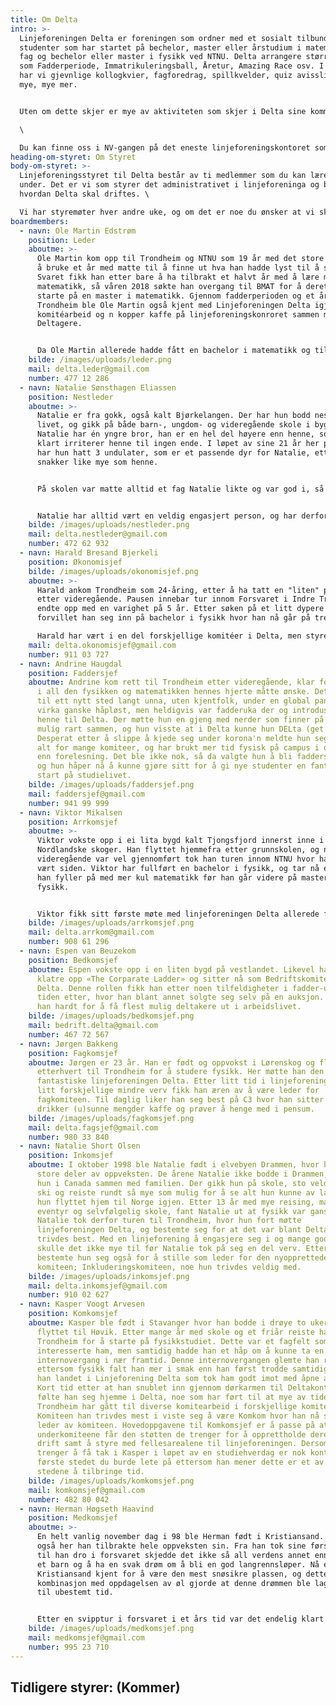 ```yaml
---
title: Om Delta
intro: >-
  Linjeforeningen Delta er foreningen som ordner med et sosialt tilbund for alle
  studenter som har startet på bechelor, master eller årstudium i matematiske
  fag og bechelor eller master i fysikk ved NTNU. Delta arrangere større ting
  som Fadderperiode, Immatrikuleringsball, Åretur, Amazing Race osv. I tillegg
  har vi gjevnlige kollogkvier, fagforedrag, spillkvelder, quiz avisslipp og
  mye, mye mer.


  Uten om dette skjer er mye av aktiviteten som skjer i Delta sine kommiteer. Her kan man gjøre alt fra å skrive avis, være bak kulissene på linjeforeningens største arrangementer eller lære seg å brygge. Hvem er det som kan være med på dette? Spør du kanskje. Svaret på det er: alle. For det viktigste er jo å Delta!\

  \

  Du kan finne oss i NV-gangen på det eneste linjeforeningskontoret som alltid er åpent. Kom innom og ta det ***n*** gratis kopper kaffe og slå av en pra da vell!
heading-om-styret: Om Styret
body-om-styret: >-
  Linjeforeningsstyret til Delta består av ti medlemmer som du kan lære mer om
  under. Det er vi som styrer det administrativet i linjeforeninga og bestemer
  hvordan Delta skal driftes. \

  Vi har styremøter hver andre uke, og om det er noe du ønsker at vi skal ta opp så er det bare å sende en av oss en melding, eller send en mail til: [delta@delta.org.ntnu.no](delta@delta.org.ntnu.no)
boardmembers:
  - navn: Ole Martin Edstrøm
    position: Leder
    aboutme: >-
      Ole Martin kom opp til Trondheim og NTNU som 19 år med det store målet om
      å bruke et år med matte til å finne ut hva han hadde lyst til å studere.
      Svaret fikk han etter bare å ha tilbrakt et halvt år med å lære mye kul ny
      matematikk, så våren 2018 søkte han overgang til BMAT for å deretter
      starte på en master i matematikk. Gjennom fadderperioden og et år i
      Trondheim ble Ole Martin også kjent med Linjeforeningen Delta igjennom
      komitéarbeid og n kopper kaffe på linjeforeningskonroret sammen med andre
      Deltagere. 


      Da Ole Martin allerede hadde fått en bachelor i matematikk og tilbrakt to år i linjeforeningsstyret, bestemte han seg for å ta en ny bachelor, denne gangen i styrearbeid. Med dette stilte han nå øverst i årets fantastiske styre som skal dra Delta til nye høyder i 2021.
    bilde: /images/uploads/leder.png
    mail: delta.leder@gmail.com
    number: 477 12 286
  - navn: Natalie Sønsthagen Eliassen
    position: Nestleder
    aboutme: >-
      Natalie er fra gokk, også kalt Bjørkelangen. Der har hun bodd nesten hele
      livet, og gikk på både barn-, ungdom- og videregående skole i bygda.
      Natalie har én yngre bror, han er en hel del høyere enn henne, som så
      klart irriterer henne til ingen ende. I løpet av sine 21 år her på jorden
      har hun hatt 3 undulater, som er et passende dyr for Natalie, ettersom de
      snakker like mye som henne. 


      På skolen var matte alltid et fag Natalie likte og var god i, så mye at hun til og med hadde kallenavnene Matte og Matematikk en liten periode. Det var derfor tydelig at realfag var retningen for henne, og Natalie endte derfor opp med å ta en bachelor i fysikk her i Trondheim. Etter nå å ha fullført graden går veien forhåpentligvis videre til bioteknologi, for enda mer realfag. 


      Natalie har alltid vært en veldig engasjert person, og har derfor hatt verv siden barneskolen. Det stoppet så klart ikke når hun flyttet til Trondheim, ettersom Delta åpnet henne med åpne armer. Hun startet i femtegir, og har ikke roet ned siden. Etter to år i styret som faddersjef og medkomsjef, bestemte Natalie seg for å bli en potet, og sitter derfor nå som nestleder. I dette vervet ønsker hun å hjelpe de andre i Styret og Delta med jobben de gjør, og ellers bare passe på at leder har alt under kontroll.
    bilde: /images/uploads/nestleder.png
    mail: delta.nestleder@gmail.com
    number: 472 62 932
  - navn: Harald Bresand Bjerkeli
    position: Økonomisjef
    bilde: /images/uploads/okonomisjef.png
    aboutme: >-
      Harald ankom Trondheim som 24-åring, etter å ha tatt en "liten" pause
      etter videregående. Pausen innebar tur innom Forsvaret i Indre Troms som
      endte opp med en varighet på 5 år. Etter søken på et litt dypere kunnskap,
      forvillet han seg inn på bachelor i fysikk hvor han nå går på tredjeåret.\

      Harald har vært i en del forskjellige komitéer i Delta, men styrer for øyeblikket økonomien i linjeforeningen. Det er veldig spennende og ganske innviklet arbeid, som er veldig givende å holde på med.
    mail: delta.okonomisjef@gmail.com
    number: 911 03 727
  - navn: Andrine Haugdal
    position: Faddersjef
    aboutme: Andrine kom rett til Trondheim etter videregående, klar for å dykke ned
      i all den fysikken og matematikken hennes hjerte måtte ønske. Det å flytte
      til ett nytt sted langt unna, uten kjentfolk, under en global pandemi
      virka ganske håpløst, men heldigvis var fadderuka der og introduserte
      henne til Delta. Der møtte hun en gjeng med nerder som finner på alt slags
      mulig rart sammen, og hun visste at i Delta kunne hun DELta (get it?).
      Desperat etter å slippe å kjede seg under korona'n meldte hun seg opp i
      alt for mange komiteer, og har brukt mer tid fysisk på campus i deltamøter
      enn forelesning. Det ble ikke nok, så da valgte hun å bli faddersjef også,
      og hun håper nå å kunne gjøre sitt for å gi nye studenter en fantastisk
      start på studielivet.
    bilde: /images/uploads/faddersjef.png
    mail: faddersjef@gmail.com
    number: 941 99 999
  - navn: Viktor Mikalsen
    position: Arrkomsjef
    aboutme: >-
      Viktor vokste opp i ei lita bygd kalt Tjongsfjord innerst inne i de
      Nordlandske skoger. Han flyttet hjemmefra etter grunnskolen, og når
      videregående var vel gjennomført tok han turen innom NTNU hvor han har
      vært siden. Viktor har fullført en bachelor i fysikk, og tar nå et år hvor
      han fyller på med mer kul matematikk før han går videre på master i
      fysikk.


      Viktor fikk sitt første møte med linjeforeningen Delta allerede før fadderperioden hadde startet. Han vandret rundt på campus for å orientere seg litt, og snublet plutselig inn over dørstokken til Delta-kontoret som han enda ikke har klart å komme seg ut av, til karakterkortets store skrekk. Viktor har siden han startet i Delta innehatt mange forskjellige verv, og høsten 2020 bestemte han seg for å stille til Deltastyret hvor han nå sitter som Arrkomsjef.
    bilde: /images/uploads/arrkomsjef.png
    mail: delta.arrkom@gmail.com
    number: 908 61 296
  - navn: Espen van Beuzekom
    position: Bedkomsjef
    aboutme: Espen vokste opp i en liten bygd på vestlandet. Likevel har han klart å
      klatre opp «The Corparate Ladder» og sitter nå som Bedriftskomitesjef i
      Delta. Denne rollen fikk han etter noen tilfeldigheter i fadder-uka og
      tiden etter, hvor han blant annet solgte seg selv på en auksjon. Nå jobber
      han hardt for å få flest mulig deltakere ut i arbeidslivet.
    bilde: /images/uploads/bedkomsjef.png
    mail: bedrift.delta@gmail.com
    number: 467 72 567
  - navn: Jørgen Bakkeng
    position: Fagkomsjef
    aboutme: Jørgen er 23 år. Han er født og oppvokst i Lørenskog og flyttet
      etterhvert til Trondheim for å studere fysikk. Her møtte han den
      fantastiske linjeforeningen Delta. Etter litt tid i linjeforeningen med
      litt forskjellige mindre verv fikk han æren av å være leder for
      fagkomiteen. Til daglig liker han seg best på C3 hvor han sitter og
      drikker (u)sunne mengder kaffe og prøver å henge med i pensum.
    bilde: /images/uploads/fagkomsjef.png
    mail: delta.fagsjef@gmail.com
    number: 980 33 840
  - navn: Natalie Short Olsen
    position: Inkomsjef
    aboutme: I oktober 1998 ble Natalie født i elvebyen Drammen, hvor hun bodde
      store deler av oppveksten. De årene Natalie ikke bodde i Drammen, bodde
      hun i Canada sammen med familien. Der gikk hun på skole, sto veldig mye på
      ski og reiste rundt så mye som mulig for å se alt hun kunne av landet før
      hun flyttet hjem til Norge igjen. Etter 13 år med mye reising, mange
      eventyr og selvfølgelig skole, fant Natalie ut at fysikk var ganske kult.
      Natalie tok derfor turen til Trondheim, hvor hun fort møtte
      linjeforeningen Delta, og bestemte seg for at det var blant Deltagere hun
      trivdes best. Med en linjeforening å engasjere seg i og mange gode venner
      skulle det ikke mye til før Natalie tok på seg en del verv. Etter hvert
      bestemte hun seg også for å stille som leder for den nyopprettede
      komiteen; Inkluderingskomiteen, noe hun trivdes veldig med.
    bilde: /images/uploads/inkomsjef.png
    mail: delta.inkomsjef@gmail.com
    number: 910 02 627
  - navn: Kasper Voogt Arvesen
    position: Komkomsjef
    aboutme: Kasper ble født i Stavanger hvor han bodde i drøye to uker før han
      flyttet til Høvik. Etter mange år med skole og et friår reiste han opp til
      Trondheim for å starte på fysikkstudiet. Dette var et fagfelt som
      interesserte ham, men samtidig hadde han et håp om å kunne ta en
      internovergang i nær framtid. Denne internovergangen glemte han raskt
      ettersom fysikk falt han mer i smak enn han først trodde samtidig som at
      han landet i Linjeforening Delta som tok ham godt imot med åpne armer.
      Kort tid etter at han snublet inn gjennom dørkarmen til Deltakontoret
      følte han seg hjemme i Delta, noe som har ført til at mye av tiden hans i
      Trondheim har gått til diverse komitearbeid i forskjellige komiteer.
      Komiteen han trivdes mest i viste seg å være Komkom hvor han nå sitter som
      leder av komiteen. Hovedoppgavene til Komkomsjef er å passe på at
      underkomiteene får den støtten de trenger for å opprettholde deres vanlige
      drift samt å styre med fellesarealene til linjeforeningen. Dersom man
      trenger å få tak i Kasper i løpet av en studiehverdag er nok kontoret det
      første stedet du burde lete på ettersom han mener dette er et av de beste
      stedene å tilbringe tid.
    bilde: /images/uploads/komkomsjef.png
    mail: komkomsjef@gmail.com
    number: 482 80 042
  - navn: Herman Høgseth Haavind
    position: Medkomsjef
    aboutme: >-
      En helt vanlig november dag i 98 ble Herman født i Kristiansand. Det var
      også her han tilbrakte hele oppveksten sin. Fra han tok sine første skritt
      til han dro i forsvaret skjedde det ikke så all verdens annet enn å være
      et barn og å ha en svak drøm om å bli en god langrennsløper. Nå er ikke
      Kristiansand kjent for å være den mest snøsikre plassen, og dette i
      kombinasjon med oppdagelsen av øl gjorde at denne drømmen ble lagt på is
      til ubestemt tid.


      Etter en svipptur i forsvaret i et års tid var det endelig klart for å studere hvor han endte opp med å velge fysikk. Han ble godt tatt imot av linjeforeningen Delta, så godt faktisk at han valgte å engasjere seg og sitter nå som medkomsjef hvor han prøver å styre hele mediakomiteen til Delta.
    bilde: /images/uploads/medkomsjef.png
    mail: medkomsjef@gmail.com
    number: 995 23 710
---
```

## Tidligere styrer: (Kommer)